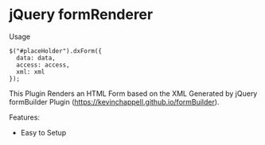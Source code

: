 # jQuery formRenderer

Usage
```
$("#placeHolder").dxForm({
  data: data,
  access: access,
  xml: xml
});
```

This Plugin Renders an HTML Form based on the XML Generated by jQuery formBuilder Plugin (https://kevinchappell.github.io/formBuilder).

Features:

  - Easy to Setup
